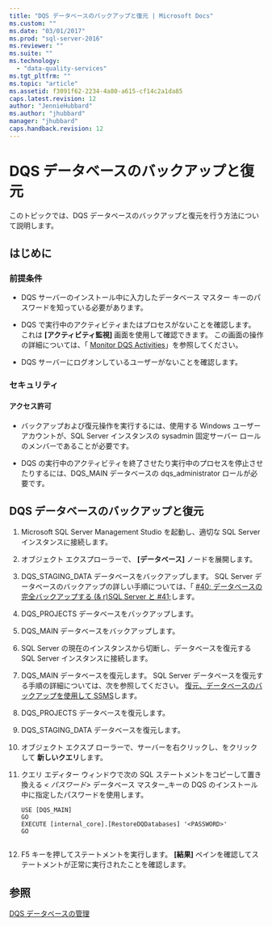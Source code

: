 ```yaml
---
title: "DQS データベースのバックアップと復元 | Microsoft Docs"
ms.custom: ""
ms.date: "03/01/2017"
ms.prod: "sql-server-2016"
ms.reviewer: ""
ms.suite: ""
ms.technology: 
  - "data-quality-services"
ms.tgt_pltfrm: ""
ms.topic: "article"
ms.assetid: f3091f62-2234-4a80-a615-cf14c2a1da85
caps.latest.revision: 12
author: "JennieHubbard"
ms.author: "jhubbard"
manager: "jhubbard"
caps.handback.revision: 12
---
```

# DQS データベースのバックアップと復元
  このトピックでは、DQS データベースのバックアップと復元を行う方法について説明します。  
  
##  <a name="BeforeYouBegin"></a> はじめに  
  
###  <a name="Prerequisites"></a> 前提条件  
  
-   DQS サーバーのインストール中に入力したデータベース マスター キーのパスワードを知っている必要があります。  
  
-   DQS で実行中のアクティビティまたはプロセスがないことを確認します。 これは **[アクティビティ監視]** 画面を使用して確認できます。 この画面の操作の詳細については、「 [Monitor DQS Activities](../data-quality-services/monitor-dqs-activities.md)」を参照してください。  
  
-   DQS サーバーにログオンしているユーザーがないことを確認します。  
  
###  <a name="Security"></a> セキュリティ  
  
####  <a name="Permissions"></a> アクセス許可  
  
-   バックアップおよび復元操作を実行するには、使用する Windows ユーザー アカウントが、SQL Server インスタンスの sysadmin 固定サーバー ロールのメンバーであることが必要です。  
  
-   DQS の実行中のアクティビティを終了させたり実行中のプロセスを停止させたりするには、DQS_MAIN データベースの dqs_administrator ロールが必要です。  
  
##  <a name="BackupRestore"></a> DQS データベースのバックアップと復元  
  
1.  Microsoft SQL Server Management Studio を起動し、適切な SQL Server インスタンスに接続します。  
  
2.  オブジェクト エクスプローラーで、 **[データベース]** ノードを展開します。  
  
3.  DQS_STAGING_DATA データベースをバックアップします。 SQL Server データベースのバックアップの詳しい手順については、「 [#40; データベースの完全バックアップする (& r)SQL Server と #41;](../relational-databases/backup-restore/create-a-full-database-backup-sql-server.md)します。  
  
4.  DQS_PROJECTS データベースをバックアップします。  
  
5.  DQS_MAIN データベースをバックアップします。  
  
6.  SQL Server の現在のインスタンスから切断し、データベースを復元する SQL Server インスタンスに接続します。  
  
7.  DQS_MAIN データベースを復元します。 SQL Server データベースを復元する手順の詳細については、次を参照してください。 [復元、データベースのバックアップを使用して SSMS](../relational-databases/backup-restore/restore-a-database-backup-using-ssms.md)します。  
  
8.  DQS_PROJECTS データベースを復元します。  
  
9. DQS_STAGING_DATA データベースを復元します。  
  
10. オブジェクト エクスプ ローラーで、サーバーを右クリックし、をクリックして **新しいクエリ**します。  
  
11. クエリ エディター ウィンドウで次の SQL ステートメントをコピーして置き換える *\< パスワード>* データベース マスター_キーの DQS のインストール中に指定したパスワードを使用します。  
  
    ```  
    USE [DQS_MAIN]  
    GO  
    EXECUTE [internal_core].[RestoreDQDatabases] '<PASSWORD>'  
    GO  
  
    ```  
  
12. F5 キーを押してステートメントを実行します。 **[結果]** ペインを確認してステートメントが正常に実行されたことを確認します。  
  
## 参照  
 [DQS データベースの管理](../data-quality-services/manage-dqs-databases.md)  
  
  